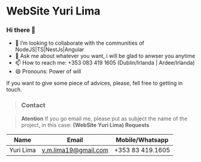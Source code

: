 <!-- Headings --> <!-- Strong --> <!-- Italics --> <!-- Blockquote --> <!-- Links --> <!-- UL --> <!-- OL --> <!-- Images --> <!-- Code Blocks --> <!-- Tables -->
<!-- Task Lists -->
# WebSite Yuri Lima
### Hi there 👋
- 👯 I’m looking to collaborate with the communities of NodeJS|TS|NestJs|Angular
- 💬 Ask me about whatever you want, i will be glad to anwser you anytime
- 📫 How to reach me: +353 083 419 1605 (Dublin/Irlanda | Ardee/Irlanda)
- 😄 Pronouns: Power of will

If you want to give some piece of advices, please, fell free to getting in touch.
  
> ### Contact

> **Atention** If you go email me, please put as subject the name of the project, in this case: **(WebSite Yuri Lima) Requests**

|  Name |  Email | Mobile/Whatsapp  |
|-------|--------|---------|
|  Yuri Lima | y.m.lima19@gmail.com  | +353 83 419.1605  |
